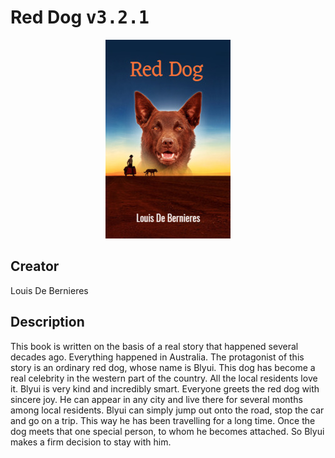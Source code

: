 
# Red Dog <kbd>v3.2.1</kbd>

<center>
  <img src="./cover-1024.jpg"/>
</center>

## Creator
Louis De Bernieres

## Description
This book is written on the basis of a real story that happened several decades ago. Everything happened in Australia. The protagonist of this story is an ordinary red dog, whose name is Blyui. This dog has become a real celebrity in the western part of the country. All the local residents love it. Blyui is very kind and incredibly smart. Everyone greets the red dog with sincere joy. He can appear in any city and live there for several months among local residents. Blyui can simply jump out onto the road, stop the car and go on a trip. This way he has been travelling for a long time. Once the dog meets that one special person, to whom he becomes attached. So Blyui makes a firm decision to stay with him. 
